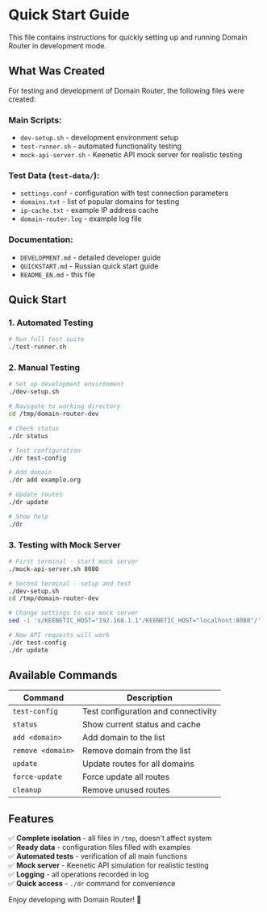 # Quick Start Guide

This file contains instructions for quickly setting up and running Domain Router in development mode.

## What Was Created

For testing and development of Domain Router, the following files were created:

### Main Scripts:
- `dev-setup.sh` - development environment setup
- `test-runner.sh` - automated functionality testing
- `mock-api-server.sh` - Keenetic API mock server for realistic testing

### Test Data (`test-data/`):
- `settings.conf` - configuration with test connection parameters
- `domains.txt` - list of popular domains for testing
- `ip-cache.txt` - example IP address cache
- `domain-router.log` - example log file

### Documentation:
- `DEVELOPMENT.md` - detailed developer guide
- `QUICKSTART.md` - Russian quick start guide
- `README_EN.md` - this file

## Quick Start

### 1. Automated Testing
```bash
# Run full test suite
./test-runner.sh
```

### 2. Manual Testing
```bash
# Set up development environment
./dev-setup.sh

# Navigate to working directory
cd /tmp/domain-router-dev

# Check status
./dr status

# Test configuration
./dr test-config

# Add domain
./dr add example.org

# Update routes
./dr update

# Show help
./dr
```

### 3. Testing with Mock Server
```bash
# First terminal - start mock server
./mock-api-server.sh 8080

# Second terminal - setup and test
./dev-setup.sh
cd /tmp/domain-router-dev

# Change settings to use mock server
sed -i 's/KEENETIC_HOST="192.168.1.1"/KEENETIC_HOST="localhost:8080"/' settings.conf

# Now API requests will work
./dr test-config
./dr update
```

## Available Commands

| Command | Description |
|---------|-------------|
| `test-config` | Test configuration and connectivity |
| `status` | Show current status and cache |
| `add <domain>` | Add domain to the list |
| `remove <domain>` | Remove domain from the list |
| `update` | Update routes for all domains |
| `force-update` | Force update all routes |
| `cleanup` | Remove unused routes |

## Features

✅ **Complete isolation** - all files in `/tmp`, doesn't affect system  
✅ **Ready data** - configuration files filled with examples  
✅ **Automated tests** - verification of all main functions  
✅ **Mock server** - Keenetic API simulation for realistic testing  
✅ **Logging** - all operations recorded in log  
✅ **Quick access** - `./dr` command for convenience  

Enjoy developing with Domain Router! 🚀